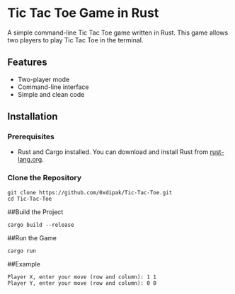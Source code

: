 # Tic Tac Toe Game in Rust

A simple command-line Tic Tac Toe game written in Rust. This game allows two players to play Tic Tac Toe in the terminal.

## Features

- Two-player mode
- Command-line interface
- Simple and clean code

## Installation

### Prerequisites

- Rust and Cargo installed. You can download and install Rust from [rust-lang.org](https://www.rust-lang.org/tools/install).

### Clone the Repository

```
git clone https://github.com/0xdipak/Tic-Tac-Toe.git
cd Tic-Tac-Toe
```

##Build the Project
```
cargo build --release
```

##Run the Game
```
cargo run
```

##Example
```
Player X, enter your move (row and column): 1 1
Player Y, enter your move (row and column): 0 0
```
